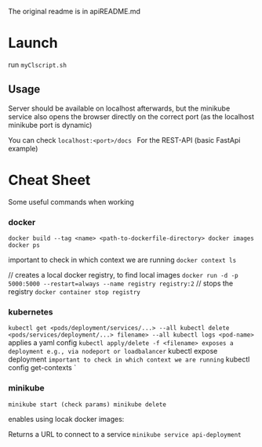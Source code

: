 The original readme is in apiREADME.md
# Launch
run
`
myClscript.sh
`

## Usage
Server should be available on localhost afterwards, but the minikube service also opens the browser directly on the correct port
(as the localhost minikube port is dynamic)

You can check 
`
localhost:<port>/docs 
`
For the REST-API (basic FastApi example)


# Cheat Sheet
Some useful commands when working
### docker
`
docker build --tag <name> <path-to-dockerfile-directory>
docker images
docker ps
`

important to check in which context we are running
`
docker context ls 
`

// creates a local docker registry, to find local images
`
docker run -d -p 5000:5000 --restart=always --name registry registry:2
`
// stops the registry
`
docker container stop registry
`
### kubernetes
`
kubectl get <pods/deployment/services/...> --all
kubectl delete <pods/services/deployment/...> filename> --all
kubectl logs <pod-name>
`
applies a yaml config
`
kubectl apply/delete -f <filename>
exposes a deployment e.g., via nodeport or loadbalancer
`
kubectl expose deployment <name> 
`
important to check in which context we are running
`
kubectl config get-contexts
`

### minikube
`
minikube start (check params)
minikube delete
`

enables using locak docker images:


Returns a URL to connect to a service
`
minikube service api-deployment 
`